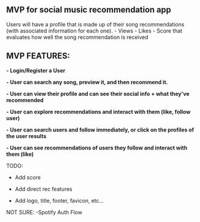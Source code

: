 
## MVP for social music recommendation app 


Users will have a profile that is made up of their song recommendations (with associated information for each one). 
             - Views
             - Likes
             - Score that evaluates how well the song recommendation is received


## MVP FEATURES:

**- Login/Register a User**

**- User can search any song, preview it, and then recommend it.**

**- User can view their profile and can see their social info + what they've recommended**

**- User can explore recommendations and interact with them (like, follow user)**

**- User can search users and follow immediately, or click on the profiles of the user results**

**- User can see recommendations of users they follow and interact with them (like)**




TODO:

- Add score

- Add direct rec features

- Add logo, title, footer, favicon, etc...


NOT SURE:
  -Spotify Auth Flow

